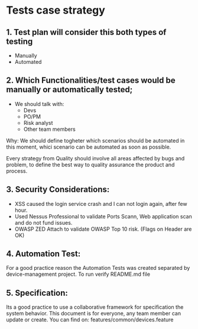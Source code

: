 # Tests case strategy

## 1. Test plan will consider this both types of testing
- Manually
- Automated

## 2. Which Functionalities/test cases would be manually or automatically tested;
- We should talk with:
  - Devs
  - PO/PM
  - Risk analyst
  - Other team members

Why: We should define togheter which scenarios should be automated in this moment, whici scenario can be automated as soon as possible.

Every strategy from Quality should involve all areas affected by bugs and problem,  to define the best way to quality assurance the product and process.

## 3. Security Considerations:
- XSS caused the login service crash and I can not login again, after few hour.
- Used Nessus Professional to validate Ports Scann, Web application scan and do not fund issues.
- OWASP ZED Attach to validate OWASP Top 10 risk. (Flags on Header are OK)


## 4. Automation Test:
For a good practice reason the Automation Tests was created separated by device-management project.
To run verify README.md file

## 5. Specification:
Its a good practice to use a collaborative framework for specification the system behavior.
This document is for everyone, any team member can update or create.
You can find on: features/common/devices.feature